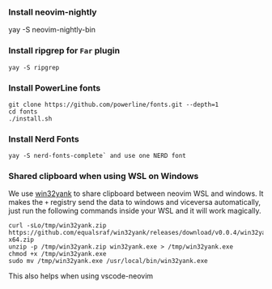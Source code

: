 ### Install neovim-nightly

yay -S neovim-nightly-bin

### Install ripgrep for `Far` plugin

```shell
yay -S ripgrep
```

### Install PowerLine fonts

```shell
git clone https://github.com/powerline/fonts.git --depth=1
cd fonts
./install.sh
```

### Install Nerd Fonts

```shell
yay -S nerd-fonts-complete` and use one NERD font
```
### Shared clipboard when using WSL on Windows

We use [win32yank](https://github.com/equalsraf/win32yank) to share clipboard between neovim WSL and windows. It makes the `+` registry send the data to windows and viceversa automatically, just run the following commands inside your WSL and it will work magically.

```shell
curl -sLo/tmp/win32yank.zip https://github.com/equalsraf/win32yank/releases/download/v0.0.4/win32yank-x64.zip
unzip -p /tmp/win32yank.zip win32yank.exe > /tmp/win32yank.exe
chmod +x /tmp/win32yank.exe
sudo mv /tmp/win32yank.exe /usr/local/bin/win32yank.exe
```

This also helps when using vscode-neovim

